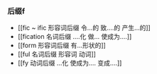 ### 后缀f
- [[fic  ~ ific  形容词后缀  令...的 致....的 产生...的]]
- [[fication 名词后缀 ....化 做... 使成为....]]
- [[form 形容词后缀 有...形状的]]
- [[ful  名词后缀  形容词  动词]]
- [[fy 动词后缀  ...化  使成为.... 变成....]]